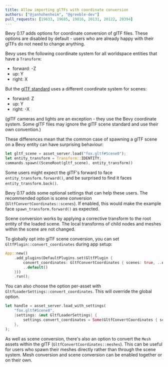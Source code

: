 ```yaml
---
title: Allow importing glTFs with coordinate conversion
authors: ["@janhohenheim", "@greeble-dev"]
pull_requests: [19633, 19685, 19816, 20131, 20122, 20394]
---
```


Bevy 0.17 adds options for coordinate conversion of glTF files. These options are disabled by default - users
who are already happy with their glTFs do not need to change anything.

Bevy uses the following coordinate system for all worldspace entities that have a `Transform`:

- forward: -Z
- up: Y
- right: X

But the [glTF standard](https://registry.khronos.org/glTF/specs/2.0/glTF-2.0.html#coordinate-system-and-units)
uses a different coordinate system for scenes:

- forward: Z
- up: Y
- right: -X

(glTF cameras and lights are an exception - they use the Bevy coordinate system. Some glTF files may ignore
the glTF scene standard and use their own convention.)

These differences mean that the common case of spawning a glTF scene on a Bevy entity can have surprising behaviour:

```rust
let gltf_scene = asset_server.load("fox.gltf#Scene0");
let entity_transform = Transform::IDENTITY;
commands.spawn((SceneRoot(gltf_scene), entity_transform))
```

Some users might expect the glTF's forward to face `entity_transform.forward()`, and be surprised to find it faces
`entity_transform.back()`.

Bevy 0.17 adds some optional settings that can help these users. The recommended option is scene conversion (`GltfConvertCoordinates::scenes`).
If enabled, this would make the example face `spawn_transform.forward()` as expected.

Scene conversion works by applying a corrective transform to the root entity of the loaded scene. The local transforms of
child nodes and meshes within the scene are not changed.

To globally opt into glTF scene conversion, you can set `GltfPlugin::convert_coordinates` during app setup:

```rust
App::new()
    .add_plugins(DefaultPlugins.set(GltfPlugin {
        convert_coordinates: GltfConvertCoordinates { scenes: true, ..default() },
        ..default()
    }))
    .run();
```

You can also choose the option per-asset with `GltfLoaderSettings::convert_coordinates`. This will override
the global option.

```rust
let handle = asset_server.load_with_settings(
    "fox.gltf#Scene0",
    |settings: &mut GltfLoaderSettings| {
        settings.convert_coordinates = Some(GltfConvertCoordinates { scenes: true, ..default() });
    },
);
```

As well as scene conversion, there's also an option to convert the `Mesh` assets within the glTF
(`GltfConvertCoordinates::meshes`). This can be useful for users who spawn their meshes directly rather than through the
scene system. Mesh conversion and scene conversion can be enabled together or on their own.
